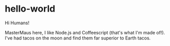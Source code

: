 # hello-world

Hi Humans!

MasterMaus here, I like Node.js and Coffeescript (that's what I'm made of!).
I've had tacos on the moon and find them far superior to Earth tacos.
